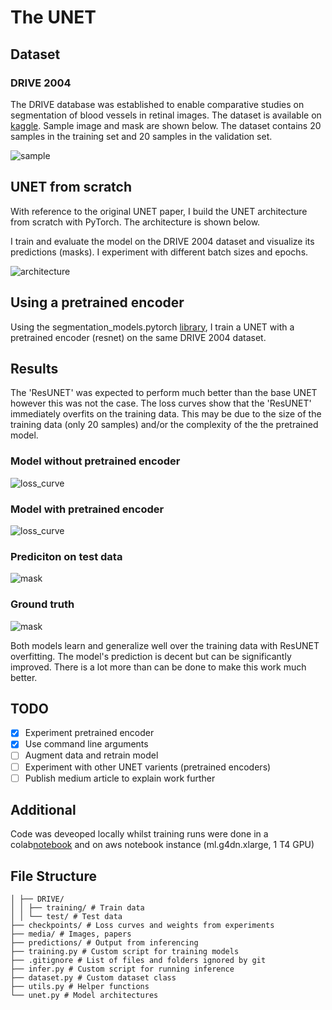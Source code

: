 # The UNET

## Dataset
### DRIVE 2004
The DRIVE database was established to enable comparative studies on segmentation of blood vessels in retinal images. The dataset is available on [kaggle](https://www.kaggle.com/datasets/zionfuo/drive2004). Sample image and mask are shown below. The dataset contains 20 samples in the training set and 20 samples in the validation set.

![sample](media/sample.png)

## UNET from scratch

With reference to the original UNET paper, I build the UNET architecture from scratch with PyTorch. The architecture is shown below.

I train and evaluate the model on the DRIVE 2004 dataset and visualize its predictions (masks). I experiment with different batch sizes and epochs.  

![architecture](media/architecture.png)
## Using a pretrained encoder

Using the segmentation_models.pytorch [library](https://github.com/qubvel/segmentation_models.pytorch/tree/master), I train a UNET with a pretrained encoder (resnet) on the same DRIVE 2004 dataset.

## Results
The 'ResUNET' was expected to perform much better than the base UNET however this was not the case. The loss curves show that the 'ResUNET' immediately overfits on the training data. This may be due to the size of the training data (only 20 samples) and/or the complexity of the the pretrained model.

### Model without pretrained encoder
![loss_curve](checkpoints/model_without_pretraining/losses.jpg)

### Model with pretrained encoder
![loss_curve](checkpoints/with_pretrained_encoder/losses.jpg)

### Prediciton on test data
![mask](predictions/03_test.gif)

### Ground truth
![mask](archive/DRIVE/test/1st_manual/03_manual1.gif)

Both models learn and generalize well over the training data with ResUNET overfitting. The model's prediction is decent but can be significantly improved. There is a lot more than can be done to make this work much better.  

## TODO
- [x] Experiment pretrained encoder
- [x] Use command line arguments
- [ ] Augment data and retrain model
- [ ] Experiment with other UNET varients (pretrained encoders)
- [ ] Publish medium article to explain work further

## Additional 
Code was deveoped locally whilst training runs were done in a colab[notebook](https://colab.research.google.com/drive/1ryi9zquGhvP_p5DFmuPyO1mrG1d7fRFz?usp=sharing) and on aws notebook instance (ml.g4dn.xlarge, 1 T4 GPU)

## File Structure

```├── archive/ # Dataset
│ ├── DRIVE/
│ │ ├── training/ # Train data
│ │ └── test/ # Test data
├── checkpoints/ # Loss curves and weights from experiments
├── media/ # Images, papers
├── predictions/ # Output from inferencing
├── training.py # Custom script for training models
├── .gitignore # List of files and folders ignored by git
├── infer.py # Custom script for running inference
├── dataset.py # Custom dataset class
├── utils.py # Helper functions
└── unet.py # Model architectures
```

